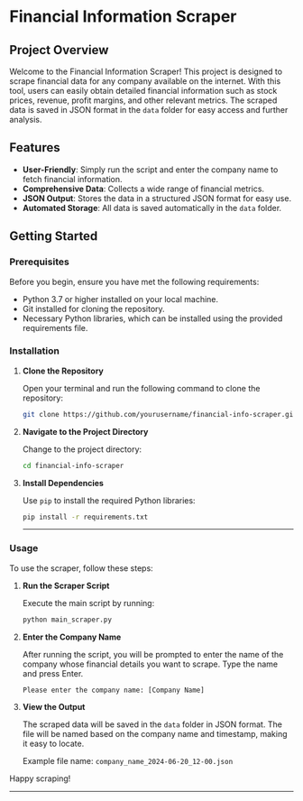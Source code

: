 # Financial Information Scraper

## Project Overview

Welcome to the Financial Information Scraper! This project is designed to scrape financial data for any company available on the internet. With this tool, users can easily obtain detailed financial information such as stock prices, revenue, profit margins, and other relevant metrics. The scraped data is saved in JSON format in the `data` folder for easy access and further analysis.

## Features

- **User-Friendly**: Simply run the script and enter the company name to fetch financial information.
- **Comprehensive Data**: Collects a wide range of financial metrics.
- **JSON Output**: Stores the data in a structured JSON format for easy use.
- **Automated Storage**: All data is saved automatically in the `data` folder.

## Getting Started

### Prerequisites

Before you begin, ensure you have met the following requirements:

- Python 3.7 or higher installed on your local machine.
- Git installed for cloning the repository.
- Necessary Python libraries, which can be installed using the provided requirements file.

### Installation

1. **Clone the Repository**

   Open your terminal and run the following command to clone the repository:

   ```bash
   git clone https://github.com/yourusername/financial-info-scraper.git
   ```

2. **Navigate to the Project Directory**

   Change to the project directory:

   ```bash
   cd financial-info-scraper
   ```

3. **Install Dependencies**

   Use `pip` to install the required Python libraries:

   ```bash
   pip install -r requirements.txt
   ```
   ---

### Usage

To use the scraper, follow these steps:

1. **Run the Scraper Script**

   Execute the main script by running:

   ```bash
   python main_scraper.py
   ```

2. **Enter the Company Name**

   After running the script, you will be prompted to enter the name of the company whose financial details you want to scrape. Type the name and press Enter.

   ```text
   Please enter the company name: [Company Name]
   ```

3. **View the Output**

   The scraped data will be saved in the `data` folder in JSON format. The file will be named based on the company name and timestamp, making it easy to locate.

   Example file name: `company_name_2024-06-20_12-00.json`


Happy scraping!

---

